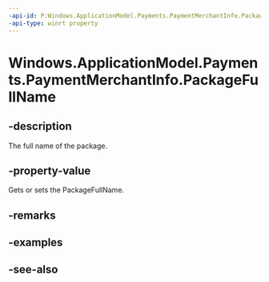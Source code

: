 ```yaml
---
-api-id: P:Windows.ApplicationModel.Payments.PaymentMerchantInfo.PackageFullName
-api-type: winrt property
---
```


<!-- Property syntax
public string PackageFullName { get; }
-->

# Windows.ApplicationModel.Payments.PaymentMerchantInfo.PackageFullName

## -description
The full name of the package.

## -property-value
Gets or sets the PackageFullName.

## -remarks

## -examples

## -see-also